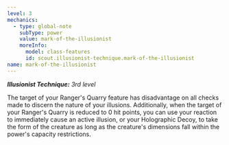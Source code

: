 ```yaml
---
level: 3
mechanics:
  - type: global-note
    subType: power
    value: mark-of-the-illusionist
    moreInfo:
      model: class-features
      id: scout.illusionist-technique.mark-of-the-illusionist
name: mark-of-the-illusionist
---
```

_**Illusionist Technique:** 3rd level_
The target of your Ranger's Quarry feature has disadvantage on all checks made to discern the nature of your illusions. Additionally, when the target of your Ranger's Quarry is reduced to 0 hit points, you can use your reaction to immediately cause an active illusion, or your Holographic Decoy, to take the form of the creature as long as the creature's dimensions fall within the power's capacity restrictions.